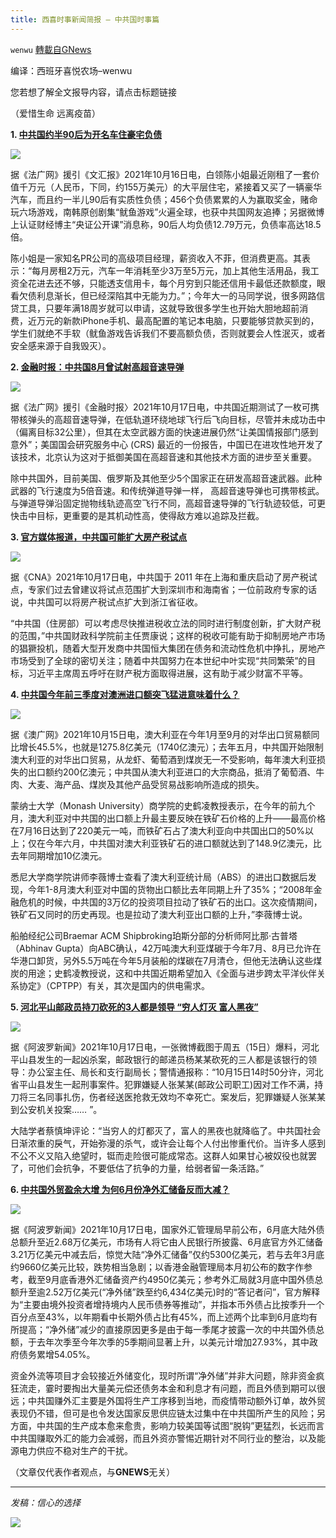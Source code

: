 ```yaml
---
title: 西喜时事新闻简报 — 中共国时事篇
---
```

`wenwu` [轉載自GNews](https://gnews.org/zh-hans/1599987/)

编译：西班牙喜悦农场–wenwu

您若想了解全文报导内容，请点击标题链接

（爱惜生命 远离疫苗）

**1. [中共国约半90后为开名车住豪宅负债](https://www.rfi.fr/cn/%E4%B8%AD%E5%9B%BD/20211016-%E4%B8%AD%E5%9B%BD%E7%BA%A6%E5%8D%8A90%E5%90%8E%E4%B8%BA%E5%BC%80%E5%90%8D%E8%BD%A6%E4%BD%8F%E8%B1%AA%E5%AE%85%E8%B4%9F%E5%80%BA)**

![](https://assets.gnews.org/wp-content/uploads/2021/10/unknown-24.png)

据《法广网》援引《文汇报》2021年10月16日电，白领陈小姐最近刚租了一套价值千万元（人民币，下同，约155万美元）的大平层住宅，紧接着又买了一辆豪华汽车，而且约一半儿90后有实质性负债；456个负债累累的人为赢取奖金，赌命玩六场游戏，南韩原创剧集“鱿鱼游戏”火遍全球，也获中共国网友追捧；另据微博上认证财经博主“央证公开课”消息称，90后人均负债12.79万元，负债率高达18.5倍。

陈小姐是一家知名PR公司的高级项目经理，薪资收入不菲，但消费更高。其表示：“每月房租2万元，汽车一年消耗至少3万至5万元，加上其他生活用品，我工资全花进去还不够，只能透支信用卡，每个月穷到只能还信用卡最低还款额度，眼看欠债利息渐长，但已经深陷其中无能为力。”；今年大一的马同学说，很多网路信贷工具，只要年满18周岁就可以申请，这就导致很多学生也开始大胆地超前消费，近万元的新款iPhone手机、最高配置的笔记本电脑，只要能够贷款买到的，学生们就绝不手软（鱿鱼游戏告诉我们不要高额负债，否则就要会人性泯灭，或者安全感来源于自我毁灭）。

**2. [金融时报：中共国8月曾试射高超音速导弹](https://www.rfi.fr/cn/%E4%B8%AD%E5%9B%BD/20211017-%E9%87%91%E8%9E%8D%E6%97%B6%E6%8A%A5-%E4%B8%AD%E5%9B%BD8%E6%9C%88%E6%9B%BE%E8%AF%95%E5%B0%84%E9%AB%98%E8%B6%85%E9%9F%B3%E9%80%9F%E5%AF%BC%E5%BC%B9)**

![](https://assets.gnews.org/wp-content/uploads/2021/10/unknown-1-10.png)

据《法广网》援引《金融时报〉2021年10月17日电，中共国近期测试了一枚可携带核弹头的高超音速导弹，在低轨道环绕地球飞行后飞向目标，尽管并未成功击中（偏离目标32公里），但其在太空武器方面的快速进展仍然“让美国情报部门感到意外”；美国国会研究服务中心 (CRS) 最近的一份报告，中国已在进攻性地开发了该技术，北京认为这对于抵御美国在高超音速和其他技术方面的进步至关重要。

除中共国外，目前美国、俄罗斯及其他至少5个国家正在研发高超音速武器。此种武器的飞行速度为5倍音速。和传统弹道导弹一样， 高超音速导弹也可携带核武。与弹道导弹沿固定抛物线轨迹高空飞行不同，高超音速导弹的飞行轨迹较低，可更快击中目标，更重要的是其机动性高，使得敌方难以追踪及拦截。

**3. [官方媒体报道，中共国可能扩大房产税试点](https://www.channelnewsasia.com/business/china-could-widen-property-tax-trial-official-media-outlet-reports-2249926)**

![](https://assets.gnews.org/wp-content/uploads/2021/10/2021-10-17t064825z_2_lynxmpeh9g014_rtroptp_3_china-property-shanghai.jpg)

据《CNA》2021年10月17日电，中共国于 2011 年在上海和重庆启动了房产税试点，专家们过去曾建议将试点范围扩大到深圳市和海南省；一位前政府专家的话说，中共国可以将房产税试点扩大到浙江省征收。

“中共国（住房部）可以考虑尽快推进税收立法的同时进行制度创新，扩大财产税的范围，”中共国财政科学院前主任贾康说；这样的税收可能有助于抑制房地产市场的猖獗投机，随着大型开发商中共国恒大集团在债务和流动性危机中挣扎，房地产市场受到了全球的密切关注；随着中共国努力在本世纪中叶实现“共同繁荣”的目标，习近平主席周五呼吁在财产税方面取得进展，这有助于减少财富不平等。

**4. [中共国今年前三季度对澳洲进口额突飞猛进意味着什么？](https://www.abc.net.au/chinese/2021-10-16/china-australia-import-value-growth-trade-war-beijing-canberra/100541920)**

![](https://assets.gnews.org/wp-content/uploads/2021/10/unknown-2-8.png)

据《澳广网》2021年10月15日电，澳大利亚在今年1月至9月的对华出口贸易额同比增长45.5%，也就是1275.8亿美元（1740亿澳元）；去年五月，中共国开始限制澳大利亚的对华出口贸易，从龙虾、葡萄酒到煤炭无一不受影响，每年澳大利亚损失的出口额约200亿澳元；中共国从澳大利亚进口的大宗商品，抵消了葡萄酒、牛肉、大麦、海产品、煤炭及其他产品受贸易战影响所造成的损失。

蒙纳士大学（Monash University）商学院的史鹤凌教授表示，在今年的前九个月，澳大利亚对中共国的出口额上升最主要反映在铁矿石价格的上升——最高价格在7月16日达到了220美元一吨，而铁矿石占了澳大利亚向中共国出口的50%以上；仅在今年六月，中共国对澳大利亚铁矿石的进口额就达到了148.9亿澳元，比去年同期增加10亿澳元。

悉尼大学商学院讲师李薇博士查看了澳大利亚统计局（ABS）的进出口数据后发现，今年1-8月澳大利亚对中国的货物出口额比去年同期上升了35%；“2008年金融危机的时候，中共国的3万亿的投资项目拉动了铁矿石的出口。这次疫情期间， 铁矿石又同时的历史再现。也是拉动了澳大利亚出口额的上升，”李薇博士说。

船舶经纪公司Braemar ACM Shipbroking珀斯分部的分析师阿比那·古普塔（Abhinav Gupta）向ABC确认，42万吨澳大利亚煤碳于今年7月、8月已允许在华港口卸货，另外5.5万吨在今年5月装船的煤碳在7月清仓，但他无法确认这些煤炭的用途；史鹤凌教授说，这和中共国近期希望加入《全面与进步跨太平洋伙伴关系协定》（CPTPP）有关，其次是国内的供电需求。

**5. [河北平山邮政员持刀砍死的3人都是领导 “穷人灯灭 富人黑夜”](https://www.aboluowang.com/2021/1017/1660401.html)**

![](https://assets.gnews.org/wp-content/uploads/2021/10/unknown-3-7.png)

据《阿波罗新闻》2021年10月17日电，一张微博截图于周五（15日）爆料，河北平山县发生的一起凶杀案，邮政银行的邮递员杨某某砍死的三人都是该银行的领导：办公室主任、局长和支行副局长；警情通报称：“10月15日14时50分许，河北省平山县发生一起刑事案件。犯罪嫌疑人张某某(邮政公司职工)因对工作不满，持刀将三名同事扎伤，伤者经送医抢救无效均不幸死亡。案发后，犯罪嫌疑人张某某到公安机关投案…… ”。

大陆学者蔡慎坤评论：“当穷人的灯都灭了，富人的黑夜也就降临了。中共国社会日渐浓重的戾气，开始弥漫的杀气，或许会让每个人付出惨重代价。当许多人感到不公不义又陷入绝望时，铤而走险很可能成常态。这群人如果甘心被奴役也就罢了，可他们会抗争，不要低估了抗争的力量，给弱者留一条活路。”

**6. [中共国外贸盈余大增 为何6月份净外汇储备反而大减？](https://www.aboluowang.com/2021/1017/1660697.html)**

![](https://assets.gnews.org/wp-content/uploads/2021/10/unknown-4-6.png)

据《阿波罗新闻》2021年10月17日电，国家外汇管理局早前公布，6月底大陆外债总额升至近2.68万亿美元，市场有人将它由人民银行所披露、6月底官方外汇储备3.21万亿美元中减去后，惊觉大陆“净外汇储备”仅约5300亿美元，若与去年3月底约9660亿美元比较，跌势相当急剧；以香港金融管理局本月初公布的数字作参考，截至9月底香港外汇储备资产约4950亿美元；参考外汇局就3月底中国外债总额升至逾2.52万亿美元(“净外储”跌至约6,434亿美元)时的“答记者问”，官方解释为“主要由境外投资者增持境内人民币债券等推动”，并指本币外债占比按季升一个百分点至43%，以年期看中长期外债占比有45%，而上述两个比率到6月底均有所提高；“净外储”减少的直接原因更多是由于每一季尾才披露一次的中共国外债总额，于去年次季至今年次季的5季期间显著上升，以美元计增加27.93%，其中政府债务累增54.05%。

资金外流等项目才会较接近外储变化，现时所谓“净外储”并非大问题，除非资金疯狂流走，霎时要掏出大量美元偿还债务本金和利息才有问题，而且外债到期可以很远；中共国赚外汇主要是外国将生产工序移到当地，而疫情带动额外订单，故外贸表现仍不错，但可是也令发达国家反思供应链太过集中在中共国所产生的风险；另方面，中共国的生产成本愈来愈贵，影响力较美国等试图“脱钩”更猛烈，长远而言中共国赚取外汇的能力会减弱，而且外资亦警惕近期针对不同行业的整治，以及能源电力供应不稳对生产的干扰。

（文章仅代表作者观点，与**GNEWS**无关）

* * *

*发稿：信心的选择*

![](https://assets.gnews.org/wp-content/uploads/2021/10/GNEWS_CH.-1-2.jpeg)
